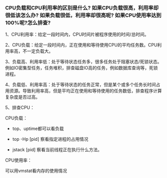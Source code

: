### CPU负载和CPU利用率的区别是什么? 如果CPU负载很高，利用率却很低该怎么办? 如果负载很低，利用率却很高呢? 如果CPU使用率达到100%呢?怎么排查?

1、CPU利用率：给定一段时间内，CPU时间片被程序使用的时间/总时间。

2、CPU负载：给定一段时间内，正在使用和等待使用CPU的平均任务数。CPU利用率高，不一定负载大。

3、负载高、利用率低：处于等待状态任务多，很多任务处于阻塞状态/死锁状态。例如IO密集型任务，任务堆积，排查磁盘IO高的任务，例如数据库查询等，死锁进程。

4、负载低、利用率高：处于等待状态的任务正常，但是某个或多个任务长时间占用资源。导致利用率高，但是平均正在使用和等待使用的任务数低，排查程序计算复杂度是否过高。

5、排查CPU：

CPU负载：

- top、uptime都可以看负载
- top -Hp [pid] 察看指定进程的占用情况

- jstack [pid]  察看当前线程正在执行什么方法。

CPU使用率：

可以用vmstat看内存的使用情况

 

